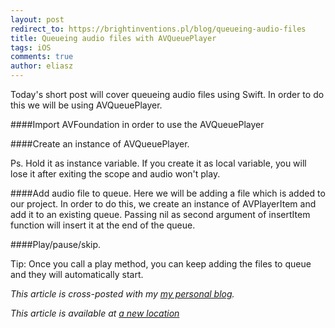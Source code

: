 ```yaml
---
layout: post
redirect_to: https://brightinventions.pl/blog/queueing-audio-files
title: Queueing audio files with AVQueuePlayer
tags: iOS
comments: true
author: eliasz
---
```


Today's short post will cover queueing audio files using Swift. In order to do this we will be using AVQueuePlayer.

####Import AVFoundation in order to use the AVQueuePlayer
<script src="https://gist.github.com/Eluss/fcb88bf8c43ab1033104.js"></script>

####Create an instance of AVQueuePlayer.
<script src="https://gist.github.com/Eluss/f7eb42d773a2d8773200.js"></script>
Ps. Hold it as instance variable. If you create it as local variable, you will lose it after exiting the scope and audio won't play.

####Add audio file to queue.
Here we will be adding a file which is added to our project. In order to do this, we create an instance of AVPlayerItem and add it to an existing queue. Passing nil as second argument of insertItem function will insert it at the end of the queue.
<script src="https://gist.github.com/Eluss/352e66eb8cacfde429e8.js"></script>

####Play/pause/skip.
<script src="https://gist.github.com/Eluss/538b5cebd23e7659187b.js"></script>

Tip: Once you call a play method, you can keep adding the files to queue and they will automatically start.

*This article is cross-posted with my [my personal blog](http://eluss.github.io/).*


*This article is available at [a new location](https://brightinventions.pl/blog/queueing-audio-files)*

